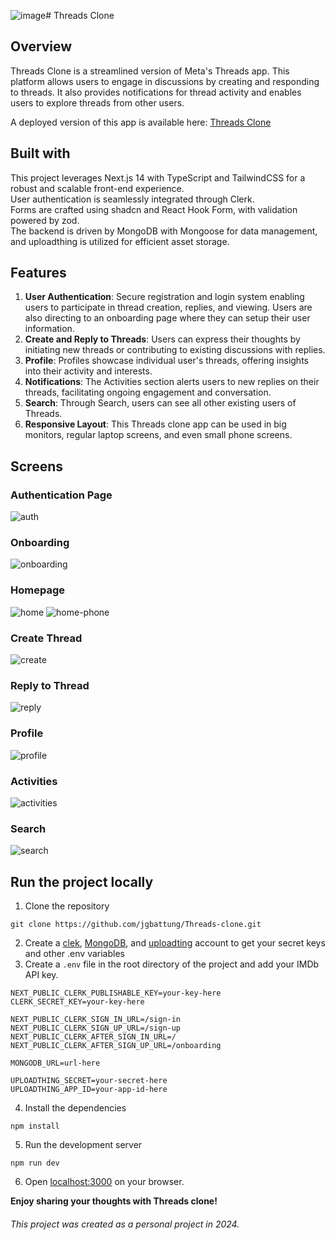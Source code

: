 ![image](https://github.com/jgbattung/Threads-clone/assets/100396329/fb61bab1-7832-4724-afdc-056b5ac0deef)# Threads Clone

## Overview
Threads Clone is a streamlined version of Meta's Threads app. This platform allows users to engage in discussions by creating and responding to threads. It also provides notifications for thread activity and enables users to explore threads from other users.

A deployed version of this app is available here: [Threads Clone](https://threads-clone-two-rho.vercel.app/)

## Built with
This project leverages Next.js 14 with TypeScript and TailwindCSS for a robust and scalable front-end experience. <br>
User authentication is seamlessly integrated through Clerk. <br>
Forms are crafted using shadcn and React Hook Form, with validation powered by zod. <br>
The backend is driven by MongoDB with Mongoose for data management, and uploadthing is utilized for efficient asset storage.

## Features
1. **User Authentication**: Secure registration and login system enabling users to participate in thread creation, replies, and viewing. Users are also directing to an onboarding page where they can setup their user information.
2. **Create and Reply to Threads**: Users can express their thoughts by initiating new threads or contributing to existing discussions with replies.
3. **Profile**: Profiles showcase individual user's threads, offering insights into their activity and interests.
4. **Notifications**: The Activities section alerts users to new replies on their threads, facilitating ongoing engagement and conversation.
5. **Search**: Through Search, users can see all other existing users of Threads.
6. **Responsive Layout**: This Threads clone app can be used in big monitors, regular laptop screens, and even small phone screens.

## Screens
### Authentication Page
![auth](https://github.com/jgbattung/Threads-clone/assets/100396329/773b2208-2d38-49e0-ad36-1b8e26856492)

### Onboarding
![onboarding](https://github.com/jgbattung/Threads-clone/assets/100396329/38f96402-e5b9-4513-a4b9-2045e0be6502)

### Homepage
![home](https://github.com/jgbattung/Threads-clone/assets/100396329/424b0b37-a12c-408f-8c20-e1a97992b094)
![home-phone](https://github.com/jgbattung/Threads-clone/assets/100396329/ec2159ab-ed04-4f6d-ba9b-b10cbefd1b26)

### Create Thread
![create](https://github.com/jgbattung/Threads-clone/assets/100396329/b831ed7c-9226-451a-bfd6-8b04964e9571)

### Reply to Thread
![reply](https://github.com/jgbattung/Threads-clone/assets/100396329/cd370e9a-cb9e-4cce-a5c8-3780a6e16797)

### Profile
![profile](https://github.com/jgbattung/Threads-clone/assets/100396329/ba08d167-7496-4c05-b41e-53212d7d4ec5)

### Activities
![activities](https://github.com/jgbattung/Threads-clone/assets/100396329/66ec39e2-d844-4f7b-9613-ae3b12c007a0)

### Search
![search](https://github.com/jgbattung/Threads-clone/assets/100396329/3149d692-b5bd-4371-921d-30cad7accbe4)

## Run the project locally
1. Clone the repository
 ```
 git clone https://github.com/jgbattung/Threads-clone.git
 ```
2. Create a [clek](https://clerk.com/), [MongoDB](https://www.mongodb.com/), and [uploadting](https://uploadthing.com/) account to get your secret keys and other .env variables
3. Create a `.env` file in the root directory of the project and add your IMDb API key.
```
NEXT_PUBLIC_CLERK_PUBLISHABLE_KEY=your-key-here
CLERK_SECRET_KEY=your-key-here

NEXT_PUBLIC_CLERK_SIGN_IN_URL=/sign-in
NEXT_PUBLIC_CLERK_SIGN_UP_URL=/sign-up
NEXT_PUBLIC_CLERK_AFTER_SIGN_IN_URL=/
NEXT_PUBLIC_CLERK_AFTER_SIGN_UP_URL=/onboarding

MONGODB_URL=url-here

UPLOADTHING_SECRET=your-secret-here
UPLOADTHING_APP_ID=your-app-id-here
```
4. Install the dependencies
```
npm install
```
5. Run the development server
```
npm run dev
```
6. Open [localhost:3000](localhost:3000) on your browser.

**Enjoy sharing your thoughts with Threads clone!**

###### This project was created as a personal project in 2024.

